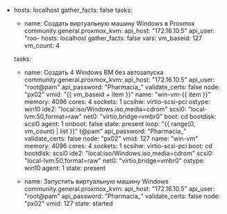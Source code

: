 - hosts: localhost
  gather_facts: false
  tasks:
    - name: Создать виртуальную машину Windows в Proxmox
      community.general.proxmox_kvm:
        api_host: "172.16.10.5"
        api_user: "roo- hosts: localhost
  gather_facts: false
  vars:
    vm_baseid: 127
    vm_count: 4

  tasks:
    - name: Создать 4 Windows ВМ без автозапуска
      community.general.proxmox_kvm:
        api_host: "172.16.10.5"
        api_user: "root@pam"
        api_password: "Pharmacia_"
        validate_certs: false
        node: "px02"
        vmid: "{{ vm_baseid + item }}"
        name: "win-vm-{{ item }}"
        memory: 4096
        cores: 4
        sockets: 1
        scsihw: virtio-scsi-pci
        ostype: win10
        ide2: "local:iso/Windows.iso,media=cdrom"
        scsi0: "local-lvm:50,format=raw"
        net0: "virtio,bridge=vmbr0"
        boot: cd
        bootdisk: scsi0
        agent: 1
        onboot: false
        state: present
      loop: "{{ range(0, vm_count) | list }}"
t@pam"
        api_password: "Pharmacia_"
        validate_certs: false
        node: "px02"
        vmid: 127
        name: "win-vm"
        memory: 4096
        cores: 4
        sockets: 1
        scsihw: virtio-scsi-pci
        boot: cd
        bootdisk: scsi0
        ide2: "local:iso/Windows.iso,media=cdrom"
        scsi0: "local-lvm:50,format=raw"
        net0: "virtio,bridge=vmbr0"
        ostype: win10
        agent: 1
        state: present

    - name: Запустить виртуальную машину Windows
      community.general.proxmox_kvm:
        api_host: "172.16.10.5"
        api_user: "root@pam"
        api_password: "Pharmacia_"
        validate_certs: false
        node: "px02"
        vmid: 127
        state: started

